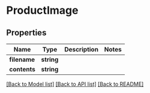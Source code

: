 # ProductImage

## Properties
Name | Type | Description | Notes
------------ | ------------- | ------------- | -------------
**filename** | **string** |  | 
**contents** | **string** |  | 

[[Back to Model list]](../README.md#documentation-for-models) [[Back to API list]](../README.md#documentation-for-api-endpoints) [[Back to README]](../README.md)


